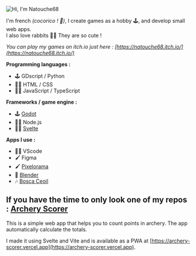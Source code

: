![Hi, I'm Natouche68](https://user-images.githubusercontent.com/76491703/186877083-0f7b54e4-3227-4615-88d1-e34adf4c38a0.gif)

I'm french *(cocorico ! 🐓)*, I create games as a hobby 🕹, and develop small web apps.  
I also love rabbits 🐇💖 They are so cute !

*You can play my games on itch.io just here : [https://natouche68.itch.io/](https://natouche68.itch.io/)*

**Programming languages :**
- 🕹 GDscript / Python
- 👨‍💻 HTML / CSS
- 👨‍💻 JavaScript / TypeScript

**Frameworks / game engine :**
- 🕹 [Godot](https://godotengine.org/)
- 👨‍💻 Node.js
- 👨‍💻 [Svelte](https://svelte.dev/)

**Apps I use :**
- 👨‍💻 VScode
- 🖌 Figma
- 🖌 [Pixelorama](https://orama-interactive.itch.io/pixelorama)
- 🔨 [Blender](https://www.blender.org/)
- 🎶 [Bosca Ceoil](https://terrycavanagh.itch.io/bosca-ceoil)

## If you have the time to only look one of my repos : [Archery Scorer](https://github.com/Natouche68/archery-scorer)

This is a simple web app that helps you to count points in archery. The app automatically calculate the totals.

I made it using Svelte and Vite and is available as a PWA at [https://archery-scorer.vercel.app](https://archery-scorer.vercel.app).
